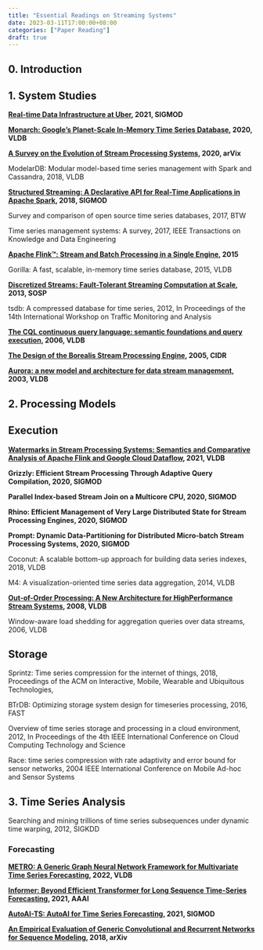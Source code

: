 ```yaml
---
title: "Essential Readings on Streaming Systems"
date: 2023-03-11T17:00:00+08:00
categories: ["Paper Reading"]
draft: true
---
```


## 0. Introduction

## 1. System Studies

**[Real-time Data Infrastructure at Uber](https://arxiv.org/pdf/2104.00087.pdf), 2021, SIGMOD**

**[Monarch: Google’s Planet-Scale In-Memory Time Series Database](https://www.vldb.org/pvldb/vol13/p3181-adams.pdf), 2020, VLDB**

**[A Survey on the Evolution of Stream Processing Systems](https://arxiv.org/pdf/2008.00842.pdf), 2020, arVix**

ModelarDB: Modular model-based time series management with Spark and Cassandra, 2018, VLDB

**[Structured Streaming: A Declarative API for Real-Time Applications in Apache Spark](https://cs.stanford.edu/~matei/papers/2018/sigmod_structured_streaming.pdf), 2018, SIGMOD**

Survey and comparison of open source time series databases, 2017, BTW

Time series management systems: A survey, 2017, IEEE Transactions on Knowledge and Data Engineering

**[Apache Flink™: Stream and Batch Processing in a Single Engine](https://asterios.katsifodimos.com/assets/publications/flink-deb.pdf), 2015**

Gorilla: A fast, scalable, in-memory time series database, 2015, VLDB

**[Discretized Streams: Fault-Tolerant Streaming Computation at Scale](https://people.csail.mit.edu/matei/papers/2013/sosp_spark_streaming.pdf), 2013, SOSP**

tsdb: A compressed database for time series, 2012, In Proceedings of the 14th International Workshop on Traffic Monitoring and Analysis

**[The CQL continuous query language: semantic foundations and query execution](https://www.microsoft.com/en-us/research/wp-content/uploads/2016/02/cql.pdf), 2006, VLDB**

**[The Design of the Borealis Stream Processing Engine](https://www.cl.cam.ac.uk/~ey204/teaching/ACS/R212_2015_2016/papers/Abadi_cidr_2005.pdf), 2005, CIDR**

**[Aurora: a new model and architecture for data stream management](https://cs.brown.edu/~ugur/vldbj03.pdf), 2003, VLDB**

## 2. Processing Models

## Execution

**[Watermarks in Stream Processing Systems: Semantics and Comparative Analysis of Apache Flink and Google Cloud Dataflow](https://vldb.org/pvldb/vol14/p3135-begoli.pdf), 2021, VLDB**


**Grizzly: Efficient Stream Processing Through Adaptive Query Compilation, 2020, SIGMOD**

**Parallel Index-based Stream Join on a Multicore CPU, 2020, SIGMOD**

**Rhino: Efficient Management of Very Large Distributed State for Stream Processing Engines, 2020, SIGMOD**

**Prompt: Dynamic Data-Partitioning for Distributed Micro-batch Stream Processing Systems, 2020, SIGMOD**

Coconut: A scalable bottom-up approach for building data series indexes, 2018, VLDB

M4: A visualization-oriented time series data aggregation, 2014, VLDB

**[Out-of-Order Processing: A New Architecture for HighPerformance Stream Systems](http://www.vldb.org/pvldb/vol1/1453890.pdf), 2008, VLDB**

Window-aware load shedding for aggregation queries over data streams, 2006, VLDB

## Storage

Sprintz: Time series compression for the internet of things, 2018, Proceedings of the ACM on Interactive, Mobile, Wearable and Ubiquitous Technologies,

BTrDB: Optimizing storage system design for timeseries processing, 2016, FAST

Overview of time series storage and processing in a cloud environment, 2012, In Proceedings of the 4th IEEE International Conference on Cloud Computing Technology and Science

Race: time series compression with rate adaptivity and error bound for sensor networks, 2004 IEEE International Conference on Mobile Ad-hoc and Sensor Systems

## 3. Time Series Analysis

Searching and mining trillions of time series subsequences under dynamic time warping, 2012, SIGKDD

### Forecasting

**[METRO: A Generic Graph Neural Network Framework for Multivariate Time Series Forecasting](https://zheng-kai.com/paper/vldb_2022_cui.pdf), 2022, VLDB**

**[Informer: Beyond Efficient Transformer for Long Sequence Time-Series Forecasting](https://arxiv.org/pdf/2012.07436.pdf), 2021, AAAI**

**[AutoAI-TS: AutoAI for Time Series Forecasting](https://arxiv.org/pdf/2102.12347.pdf), 2021, SIGMOD**

**[An Empirical Evaluation of Generic Convolutional and Recurrent Networks for Sequence Modeling](https://arxiv.org/pdf/1803.01271.pdf), 2018, arXiv**

